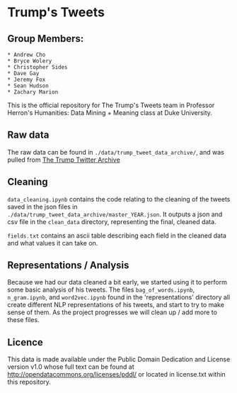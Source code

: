 # Trump's Tweets
## Group Members: 
    * Andrew Cho
    * Bryce Wolery
    * Christopher Sides
    * Dave Gay
    * Jeremy Fox
    * Sean Hudson
    * Zachary Marion

This is the official repository for The Trump's Tweets team in Professor Herron's Humanities: Data Mining + Meaning class at Duke University.

## Raw data

The raw data can be found in `./data/trump_tweet_data_archive/`, and was pulled from [The Trump Twitter Archive](http://www.trumptwitterarchive.com/)

## Cleaning

`data_cleaning.ipynb` contains the code relating to the cleaning of the tweets saved in the json files in `./data/trump_tweet_data_archive/master_YEAR.json`. It outputs a json and csv file in the `clean_data` directory, representing the final, cleaned data.

`fields.txt` contains an ascii table describing each field in the cleaned data and what values it can take on.

## Representations / Analysis

Because we had our data cleaned a bit early, we started using it to perform some basic analysis of his tweets. The files `bag_of_words.ipynb`, `n_gram.ipynb`, and `word2vec.ipynb` found in the 'representations' directory all create different NLP representations of his tweets, and start to try to make sense of them. As the project progresses we will clean up / add more to these files.

## Licence

This data is made available under the Public Domain Dedication and License version v1.0 whose full text can be found at http://opendatacommons.org/licenses/pddl/ or located in license.txt within this repository.
